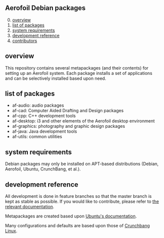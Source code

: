 Aerofoil Debian packages
---

0. [overview](#overview)
0. [list of packages](#packages)
0. [system requirements](#requirements)
0. [development reference](#reference)
0. [contributors](#contributors)

## overview

This repository contains several metapackages (and their contents) for setting up an Aerofoil system. Each package installs a set of applications and can be selectively installed based upon need.

## list of packages

* af-audio: audio packages
* af-cad: Computer Aided Drafting and Design packages
* af-cpp: C++ development tools
* af-desktop: i3 and other elements of the Aerofoil desktop environment
* af-graphics: photography and graphic design packages
* af-java: Java development tools
* af-utils: common utilities

## system requirements

Debian packages may only be installed on APT-based distributions (Debian, Aerofoil, Ubuntu, CrunchBang, et al.).

## development reference

All development is done in feature branches so that the master branch is kept as stable as possible. If you would like to contribute, please refer to [the relevant documentation]().

Metapackages are created based upon [Ubuntu's documentation](https://help.ubuntu.com/community/MetaPackages).

Many configurations and defaults are based upon those of [Crunchbang Linux](http://crunchbang.org/).
